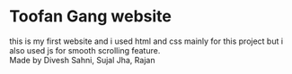 # Toofan Gang website
this is my first website and i used html and css mainly for this project but i also used js for smooth scrolling feature.         
Made by Divesh Sahni, Sujal Jha, Rajan
